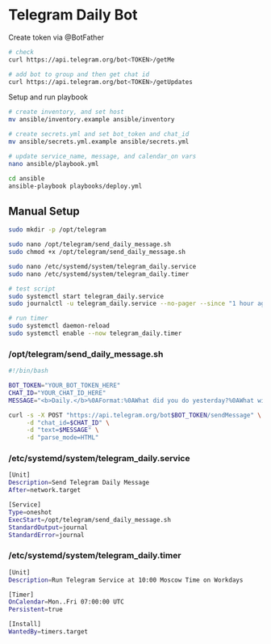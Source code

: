 # Telegram Daily Bot

Create token via @BotFather

```bash
# check
curl https://api.telegram.org/bot<TOKEN>/getMe

# add bot to group and then get chat id
curl https://api.telegram.org/bot<TOKEN>/getUpdates
```

Setup and run playbook

```bash
# create inventory, and set host
mv ansible/inventory.example ansible/inventory

# create secrets.yml and set bot_token and chat_id
mv ansible/secrets.yml.example ansible/secrets.yml

# update service_name, message, and calendar_on vars
nano ansible/playbook.yml

cd ansible
ansible-playbook playbooks/deploy.yml
```

## Manual Setup

```bash
sudo mkdir -p /opt/telegram

sudo nano /opt/telegram/send_daily_message.sh
sudo chmod +x /opt/telegram/send_daily_message.sh

sudo nano /etc/systemd/system/telegram_daily.service
sudo nano /etc/systemd/system/telegram_daily.timer

# test script
sudo systemctl start telegram_daily.service
sudo journalctl -u telegram_daily.service --no-pager --since "1 hour ago"

# run timer
sudo systemctl daemon-reload
sudo systemctl enable --now telegram_daily.timer
```

### /opt/telegram/send_daily_message.sh

```bash
#!/bin/bash

BOT_TOKEN="YOUR_BOT_TOKEN_HERE"
CHAT_ID="YOUR_CHAT_ID_HERE"
MESSAGE="<b>Daily.</b>%0AFormat:%0AWhat did you do yesterday?%0AWhat will you do today?%0AWhat problems are there?%0A%0A<i>Reply to this message to answer.</i>"

curl -s -X POST "https://api.telegram.org/bot$BOT_TOKEN/sendMessage" \
     -d "chat_id=$CHAT_ID" \
     -d "text=$MESSAGE" \
     -d "parse_mode=HTML"
```

### /etc/systemd/system/telegram_daily.service

```bash
[Unit]
Description=Send Telegram Daily Message
After=network.target

[Service]
Type=oneshot
ExecStart=/opt/telegram/send_daily_message.sh
StandardOutput=journal
StandardError=journal
```

### /etc/systemd/system/telegram_daily.timer

```bash
[Unit]
Description=Run Telegram Service at 10:00 Moscow Time on Workdays

[Timer]
OnCalendar=Mon..Fri 07:00:00 UTC
Persistent=true

[Install]
WantedBy=timers.target
```

